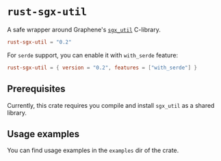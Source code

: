 # `rust-sgx-util`

A safe wrapper around Graphene's [`sgx_util`] C-library.

[`sgx_util`]: https://github.com/oscarlab/graphene/tree/master/Pal/src/host/Linux-SGX/tools

```toml
rust-sgx-util = "0.2"
```

For `serde` support, you can enable it with `with_serde` feature:

```toml
rust-sgx-util = { version = "0.2", features = ["with_serde"] }
```

## Prerequisites

Currently, this crate requires you compile and install `sgx_util` as
a shared library.

## Usage examples

You can find usage examples in the `examples` dir of the crate.
